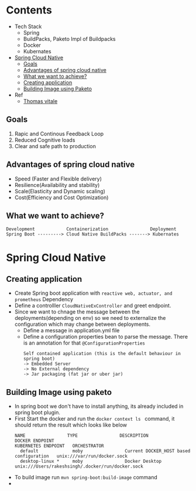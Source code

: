 # Contents
- Tech Stack
   - Spring
   -  BuildPacks, Paketo Impl of Buildpacks
   - Docker
   - Kubernates
- [Spring Cloud Native](#spring-cloud-native)
  - [Goals](#Goals)
  - [Advantages of spring cloud native](#Advantages-of-spring-cloud-native)
  - [What we want to achieve?](#What-we-want-to-achieve?)
  - [Creating application](#creatig-application)
  - [Building Image using Paketo](#building-image-using-paketo)
- Ref
   - [Thomas vitale](https://www.youtube.com/watch?v=LuOZyHUtOc8&t=906s)
## Goals
  1. Rapic and Continous Feedback Loop
  2. Reduced Cognitive loads
  3. Clear and safe path to production
## Advantages of spring cloud native
- Speed (Faster and Flexible delivery)
- Resilience(Availability and stability)
- Scale(Elasticity and Dynamic scaling)
- Cost(Efficiency and Cost Optimization)

## What we want to achieve?
```
Development            Containerization                Deployment
Spring Boot ---------> Cloud Native BuildPacks -------> Kubernates
```
# Spring Cloud Native
## Creating application
- Create Spring boot application with ```reactive web, actuator, and prometheus``` Dependency
- Define a controlller ```CloudNativeExController``` and greet endpoint.
- Since we want to chnage the message between the deployments(depending on env) so we need to externalize the configuration which may change between deployments.
  - Define a message in application.yml file
  - Define a configuration properties bean to parse the message. There is an annotation for that ```@ConfigurationProperties```
    ```
    Self contained application (this is the default behaviour in spring boot)
    -> Embedded Server
    -> No External dependency
    -> Jar packaging (fat jar or uber jar)
    ```


## Building Image using paketo
- In spring boot we don't have to install anything, its already included in spring boot plugin.
- First Start the docker and run the ```docker context ls ``` command, it should return the result which looks like below
  ```
  NAME                TYPE                DESCRIPTION                               DOCKER ENDPOINT                                               KUBERNETES ENDPOINT   ORCHESTRATOR
    default             moby                Current DOCKER_HOST based configuration   unix:///var/run/docker.sock                                               
    desktop-linux *     moby                Docker Desktop                            unix:///Users/rakeshsingh/.docker/run/docker.sock                         
  ```
- To build image run ```mvn spring-boot:build-image``` command
- 

